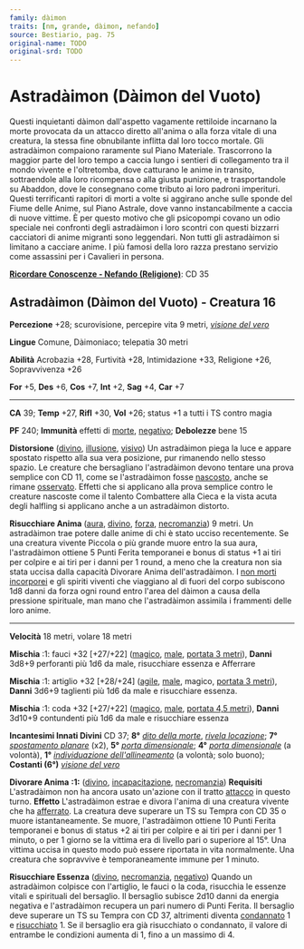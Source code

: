 ```yaml
---
family: dàimon
traits: [nm, grande, dàimon, nefando]
source: Bestiario, pag. 75
original-name: TODO
original-srd: TODO
---
```


# Astradàimon (Dàimon del Vuoto)

Questi inquietanti dàimon dall'aspetto vagamente rettiloide incarnano la morte
provocata da un attacco diretto all'anima o alla forza vitale di una creatura,
la stessa fine obnubilante inflitta dal loro tocco mortale. Gli astradàimon
compaiono raramente sul Piano Materiale. Trascorrono la maggior parte del loro
tempo a caccia lungo i sentieri di collegamento tra il mondo vivente e
l'oltretomba, dove catturano le anime in transito, sottraendole alla loro
ricompensa o alla giusta punizione, e trasportandole su Abaddon, dove le
consegnano come tributo ai loro padroni imperituri. Questi terrificanti rapitori
di morti a volte si aggirano anche sulle sponde del Fiume delle Anime, sul Piano
Astrale, dove vanno instancabilmente a caccia di nuove vittime. È per questo
motivo che gli psicopompi covano un odio speciale nei confronti degli
astradàimon i loro scontri con questi bizzarri cacciatori di anime migranti sono
leggendari. Non tutti gli astradàimon si limitano a cacciare anime. I più famosi
della loro razza prestano servizio come assassini per i Cavalieri in persona.

**[Ricordare Conoscenze - Nefando (Religione)](/azioni/ricordare-conoscenze)**:
CD 35

## Astradàimon (Dàimon del Vuoto) - Creatura 16

**Percezione** +28; scurovisione, percepire vita 9 metri,
_[visione del vero](/incantesimi/visione-del-vero)_

**Lingue** Comune, Dàimoniaco; telepatia 30 metri

**Abilità** Acrobazia +28, Furtività +28, Intimidazione +33, Religione +26,
Sopravvivenza +26

**For** +5, **Des** +6, **Cos** +7, **Int** +2, **Sag** +4, **Car** +7

---

**CA** 39; **Temp** +27, **Rifl** +30, **Vol** +26; status +1 a tutti i TS
contro magia

**PF** 240; **Immunità** effetti di [morte](/tratti/morte),
[negativo](/tratti/negativo); **Debolezze** bene 15

**Distorsione** ([divino](/tratti/divino), [illusione](/tratti/illusione),
[visivo](/tratti/visivo)) Un astradàimon piega la luce e appare spostato
rispetto alla sua vera posizione, pur rimanendo nello stesso spazio. Le creature
che bersagliano l'astradàimon devono tentare una prova semplice con CD 11, come
se l'astradàimon fosse [nascosto](/condizioni/nascosto), anche se rimane
[osservato](/condizioni/osservato). Effetti che si applicano alla prova semplice
contro le creature nascoste come il talento Combattere alla Cieca e la vista
acuta degli halfling si applicano anche a un astradàimon distorto.

**Risucchiare Anima** ([aura](/tratti/aura), [divino](/tratti/divino),
[forza](/tratti/forza), [necromanzia](/tratti/necromanzia)) 9 metri. Un
astradàimon trae potere dalle anime di chi è stato ucciso recentemente. Se una
creatura vivente Piccola o più grande muore entro la sua aura, l'astradàimon
ottiene 5 Punti Ferita temporanei e bonus di status +1 ai tiri per colpire e ai
tiri per i danni per 1 round, a meno che la creatura non sia stata uccisa dalla
capacità Divorare Anima dell'astradàimon. I [non morti](/tratti/non-morto)
[incorporei](/tratti/incorporeo) e gli spiriti viventi che viaggiano al di fuori
del corpo subiscono 1d8 danni da forza ogni round entro l'area del dàimon a
causa della pressione spirituale, man mano che l'astradàimon assimila i
frammenti delle loro anime.

---

**Velocità** 18 metri, volare 18 metri

**Mischia** :1: fauci +32 \[+27/+22] ([magico](/tratti/magico),
[male](/tratti/male), [portata 3 metri](/tratti/portata)), **Danni** 3d8+9
perforanti più 1d6 da male, risucchiare essenza e Afferrare

**Mischia** :1: artiglio +32 \[+28/+24] ([agile](/tratti/agile),
[male](/tratti/male), magico, [portata 3 metri](/tratti/portata)), **Danni**
3d6+9 taglienti più 1d6 da male e risucchiare essenza.

**Mischia** :1: coda +32 \[+27/+22] ([magico](/tratti/magico),
[male](/tratti/male), [portata 4,5 metri](/tratti/portata)), **Danni** 3d10+9
contundenti più 1d6 da male e risucchiare essenza

**Incantesimi Innati Divini** CD 37; **8°**
_[dito della morte](/incantesimi/dito-della-morte)_,
_[rivela locazione](/incantesimi/rivela-locazione)_; **7°**
_[spostamento planare](/incantesimi/spostamento-planare)_ (x2), **5°**
_[porta dimensionale](/incantesimi/porta-dimensionale)_; **4°**
_[porta dimensionale](/incantesimi/porta-dimensionale)_ (a volontà), **1°**
_[individuazione dell'allineamento](/incantesimi/individuazione-dellallineamento)_
(a volontà; solo buono); **Costanti (6°)**
_[visione del vero](/incantesimi/visione-del-vero)_

**Divorare Anima** **:1:** ([divino](/tratti/divino),
[incapacitazione](/tratti/incapacitazione), [necromanzia](/tratti/necromanzia))
**Requisiti** L'astradàimon non ha ancora usato un'azione con il tratto
[attacco](/tratti/attacco) in questo turno. **Effetto** L'astradàimon estrae e
divora l'anima di una creatura vivente che ha
[afferrato](/condizioni/afferrato). La creatura deve superare un TS su Tempra
con CD 35 o muore istantaneamente. Se muore, l'astradàimon ottiene 10 Punti
Ferita temporanei e bonus di status +2 ai tiri per colpire e ai tiri per i danni
per 1 minuto, o per 1 giorno se la vittima era di livello pari o superiore al
15°. Una vittima uccisa in questo modo può essere riportata in vita normalmente.
Una creatura che sopravvive è temporaneamente immune per 1 minuto.

**Risucchiare Essenza** ([divino](/tratti/divino),
[necromanzia](/tratti/necromanzia), [negativo](/tratti/negativo)) Quando un
astradàimon colpisce con l'artiglio, le fauci o la coda, risucchia le essenze
vitali e spirituali del bersaglio. Il bersaglio subisce 2d10 danni da energia
negativa e l'astradàimon recupera un pari numero di Punti Ferita. Il bersaglio
deve superare un TS su Tempra con CD 37, altrimenti diventa
[condannato](/condizioni/condannato) 1 e
[risucchiato](/condizioni/risucchiato) 1. Se il bersaglio era già risucchiato o
condannato, il valore di entrambe le condizioni aumenta di 1, fino a un massimo
di 4.
